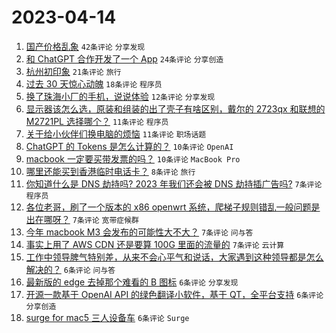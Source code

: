 # 2023-04-14

1. [国产价格乱象](https://www.v2ex.com/t/932390) `42条评论` `分享发现`
1. [和 ChatGPT 合作开发了一个 App](https://www.v2ex.com/t/932394) `24条评论` `分享创造`
1. [杭州初印象](https://www.v2ex.com/t/932393) `21条评论` `旅行`
1. [过去 30 天惊心动魄](https://www.v2ex.com/t/932396) `18条评论` `程序员`
1. [换了珠海小厂的手机，说说体验](https://www.v2ex.com/t/932411) `12条评论` `分享发现`
1. [显示器该怎么选，原装和组装的出了壳子有啥区别，戴尔的 2723qx 和联想的 M2721PL 选择哪个？](https://www.v2ex.com/t/932389) `11条评论` `程序员`
1. [关于给小伙伴们换电脑的烦恼](https://www.v2ex.com/t/932388) `11条评论` `职场话题`
1. [ChatGPT 的 Tokens 是怎么计算的？](https://www.v2ex.com/t/932406) `10条评论` `OpenAI`
1. [macbook 一定要买带发票的吗？](https://www.v2ex.com/t/932387) `10条评论` `MacBook Pro`
1. [哪里还能买到香港临时电话卡？](https://www.v2ex.com/t/932386) `8条评论` `旅行`
1. [你知道什么是 DNS 劫持吗? 2023 年我们还会被 DNS 劫持插广告吗?](https://www.v2ex.com/t/932408) `7条评论` `程序员`
1. [各位老哥，刷了一个版本的 x86 openwrt 系统，爬梯子规则错乱一般问题是出在哪呀？](https://www.v2ex.com/t/932402) `7条评论` `宽带症候群`
1. [今年 macbook M3 会发布的可能性大不大？](https://www.v2ex.com/t/932400) `7条评论` `问与答`
1. [事实上用了 AWS CDN 还是要算 100G 里面的流量的](https://www.v2ex.com/t/932395) `7条评论` `云计算`
1. [工作中领导脾气特别差，从来不会心平气和说话，大家遇到这种领导都是怎么解决的？](https://www.v2ex.com/t/932420) `6条评论` `问与答`
1. [最新版的 edge 去掉那个难看的 B 图标](https://www.v2ex.com/t/932409) `6条评论` `分享发现`
1. [开源一款基于 OpenAI API 的绿色翻译小软件，基于 QT，全平台支持](https://www.v2ex.com/t/932403) `6条评论` `分享创造`
1. [surge for mac5 三人设备车](https://www.v2ex.com/t/932392) `6条评论` `Surge`
